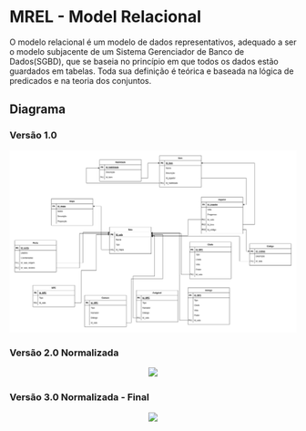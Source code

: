 # MREL - Model Relacional

O modelo relacional é um modelo de dados representativos, adequado a ser o modelo subjacente de um Sistema Gerenciador de Banco de Dados(SGBD), que se baseia no princípio em que todos os dados estão guardados em tabelas. Toda sua definição é teórica e baseada na lógica de predicados e na teoria dos conjuntos.

## Diagrama

### Versão 1.0 
<p align="center">
  <img  src="images/../../images/MREL.png">
</p>

### Versão 2.0 Normalizada

<p align="center">
  <img  src="https://user-images.githubusercontent.com/54143767/212798038-9ab88424-4c63-4640-80b2-ac5089b215ee.png">
</p>

### Versão 3.0 Normalizada - Final

<p align="center">
  <img  src="(https://user-images.githubusercontent.com/54143767/217132998-198188e4-1dd8-4151-a119-203d075621a2.png">
</p>
